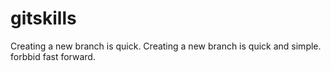 # gitskills
Creating a new branch is quick.
Creating a new branch is quick and simple.
forbbid fast forward.
